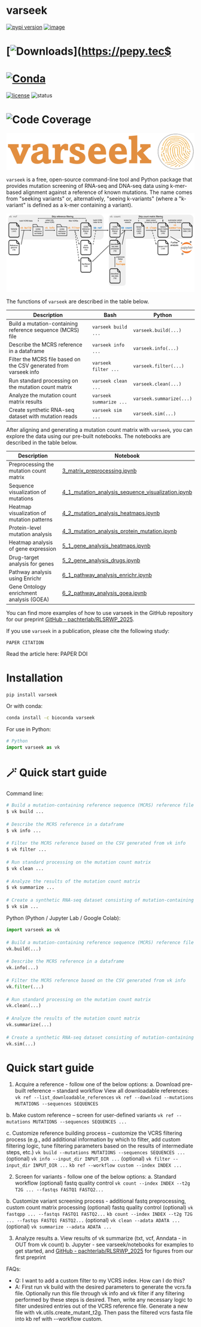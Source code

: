 # varseek
[![pypi version](https://img.shields.io/pypi/v/varseek)](https://pypi.org/project/varseek)
[![image](https://anaconda.org/bioconda/varseek/badges/version.svg)](https://anaconda.org/bioconda/varseek)
# [![Downloads](https://static.pepy.tech/personalized-badge/varseek?period=total&units=international_system&left_color=grey&right_color=brightgreen&left_text=downloads)](https://pepy.tec$
# [![Conda](https://img.shields.io/conda/dn/bioconda/varseek?logo=Anaconda)](https://anaconda.org/bioconda/varseek)
[![license](https://img.shields.io/pypi/l/varseek)](LICENSE)
![status](https://github.com/pachterlab/varseek/actions/workflows/ci.yml/badge.svg)
# ![Code Coverage](https://img.shields.io/badge/Coverage-83%25-green.svg)

![alt text](https://github.com/pachterlab/varseek/blob/main/figures/logo.png?raw=true)

`varseek` is a free, open-source command-line tool and Python package that provides mutation screening of RNA-seq and DNA-seq data using k-mer-based alignment against a reference of known mutations. The name comes from "seeking variants" or, alternatively, "seeing k-variants" (where a "k-variant" is defined as a k-mer containing a variant).
  
![alt text](https://github.com/pachterlab/varseek/blob/main/figures/varseek_overview.png?raw=true)

The functions of `varseek` are described in the table below.

| Description                                                    | Bash                   | Python                    |
|----------------------------------------------------------------|------------------------|---------------------------|
| Build a mutation-containing reference sequence (MCRS) file     | `varseek build ...`       | `varseek.build(...)`         |
| Describe the MCRS reference in a dataframe                     | `varseek info ...`    | `varseek.info(...)`      |
| Filter the MCRS file based on the CSV generated from varseek info | `varseek filter ...`    | `varseek.filter(...)`      |
| Run standard processing on the mutation count matrix           | `varseek clean ...`        | `varseek.clean(...)`          |
| Analyze the mutation count matrix results                      | `varseek summarize ...`         | `varseek.summarize(...)`           |
| Create synthetic RNA-seq dataset with mutation reads           | `varseek sim ...`        | `varseek.sim(...)`          |

After aligning and generating a mutation count matrix with `varseek`, you can explore the data using our pre-built notebooks. The notebooks are described in the table below.

| Description                                   | Notebook                                                                 |
|-----------------------------------------------|--------------------------------------------------------------------------------------|
| Preprocessing the mutation count matrix       | [3_matrix_preprocessing.ipynb](./3_matrix_preprocessing.ipynb)                       |
| Sequence visualization of mutations           | [4_1_mutation_analysis_sequence_visualization.ipynb](./4_1_mutation_analysis_sequence_visualization.ipynb) |
| Heatmap visualization of mutation patterns    | [4_2_mutation_analysis_heatmaps.ipynb](./4_2_mutation_analysis_heatmaps.ipynb)       |
| Protein-level mutation analysis               | [4_3_mutation_analysis_protein_mutation.ipynb](./4_3_mutation_analysis_protein_mutation.ipynb) |
| Heatmap analysis of gene expression           | [5_1_gene_analysis_heatmaps.ipynb](./5_1_gene_analysis_heatmaps.ipynb)               |
| Drug-target analysis for genes                | [5_2_gene_analysis_drugs.ipynb](./5_2_gene_analysis_drugs.ipynb)                     |
| Pathway analysis using Enrichr                | [6_1_pathway_analysis_enrichr.ipynb](./6_1_pathway_analysis_enrichr.ipynb)           |
| Gene Ontology enrichment analysis (GOEA)      | [6_2_pathway_analysis_goea.ipynb](./6_2_pathway_analysis_goea.ipynb)                 |

You can find more examples of how to use varseek in the GitHub repository for our preprint [GitHub - pachterlab/RLSRWP_2025](https://github.com/pachterlab/RLSRWP_2025.git).

    
If you use `varseek` in a publication, please cite the following study:    
```
PAPER CITATION
```
Read the article here: PAPER DOI  

# Installation
```bash
pip install varseek
```
Or with conda:
```bash
conda install -c bioconda varseek
```

For use in Python:
```python
# Python
import varseek as vk
```

# 🪄 Quick start guide
Command line:
```bash
# Build a mutation-containing reference sequence (MCRS) reference file
$ vk build ...

# Describe the MCRS reference in a dataframe
$ vk info ...

# Filter the MCRS reference based on the CSV generated from vk info
$ vk filter ...

# Run standard processing on the mutation count matrix
$ vk clean ...

# Analyze the results of the mutation count matrix
$ vk summarize ...

# Create a synthetic RNA-seq dataset consisting of mutation-containing reads from the MCRS reference
$ vk sim ...

```
Python (Python / Jupyter Lab / Google Colab):
```python  
import varseek as vk

# Build a mutation-containing reference sequence (MCRS) reference file
vk.build(...)

# Describe the MCRS reference in a dataframe
vk.info(...)

# Filter the MCRS reference based on the CSV generated from vk info
vk.filter(...)

# Run standard processing on the mutation count matrix
vk.clean(...)

# Analyze the results of the mutation count matrix
vk.summarize(...)

# Create a synthetic RNA-seq dataset consisting of mutation-containing reads from the MCRS reference
vk.sim(...)
```


# Quick start guide
1. Acquire a reference - follow one of the below options:
a. Download pre-built reference – standard workflow
View all downloadable references: `vk ref --list_downloadable_references`
`vk ref --download --mutations MUTATIONS --sequences SEQUENCES`

b. Make custom reference – screen for user-defined variants
`vk ref --mutations MUTATIONS --sequences SEQUENCES ...`

c. Customize reference building process – customize the VCRS filtering process (e.g., add additional information by which to filter, add custom filtering logic, tune filtering parameters based on the results of intermediate steps, etc.)
`vk build --mutations MUTATIONS --sequences SEQUENCES ...`
(optional) `vk info --input_dir INPUT_DIR ...`
(optional) `vk filter --input_dir INPUT_DIR ...`
`kb ref --workflow custom --index INDEX ...`


2. Screen for variants - follow one of the below options:
a. Standard workflow
(optional) fastq quality control
`vk count --index INDEX --t2g T2G ... --fastqs FASTQ1 FASTQ2...`

b. Customize variant screening process - additional fastq preprocessing, custom count matrix processing
(optional) fastq quality control
(optional) `vk fastqpp ... --fastqs FASTQ1 FASTQ2...`
`kb count --index INDEX --t2g T2G ... --fastqs FASTQ1 FASTQ2...`
(optional) `vk clean --adata ADATA ...`
(optional) `vk summarize --adata ADATA ...`


3. Analyze results
a. View results of vk summarize (txt, vcf, Anndata - in OUT from vk count)
b. Jupyter - see varseek/notebooks for examples to get started, and [GitHub - pachterlab/RLSRWP_2025](https://github.com/pachterlab/RLSRWP_2025.git) for figures from our first preprint




FAQs:
- Q: I want to add a custom filter to my VCRS index. How can I do this?
- A: First run vk build with the desired parameters to generate the vcrs.fa file. Optionally run this file through vk info and vk filter if any filtering performed by these steps is desired. Then, write any necessary logic to filter undesired entries out of the VCRS reference file. Generate a new file with vk.utils.create_mutant_t2g. Then pass the filtered vcrs fasta file into kb ref with --workflow custom.
